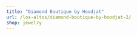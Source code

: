```yaml
---
title: "Diamond Boutique by Hoodjat"
url: /los-altos/diamond-boutique-by-hoodjat-2/
shop: jewelry
---
```


